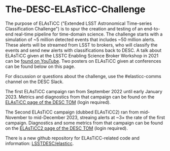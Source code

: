 # The-DESC-ELAsTiCC-Challenge

The purpose of ELAsTiCC ("Extended LSST Astronomical Time-series Classification Challenge") is to spur the creation and testing of an end-to-end real-time pipeline for time-domain science. The challenge starts with a simulation of ~5 million detected events that includes ~50 million alerts. These alerts will be streamed from LSST to brokers, who will classify the events and send new alerts with classifications back to DESC. A talk about ELAsTiCC given at the LSSTC Enabling Science Broker Workshop in 2021 can be [found on YouTube](https://www.youtube.com/watch?v=nGM_0110DDU&list=PLFA428AMRhwADMFsNDC1dttTyIukPhADi&index=30). Two posters on ELAsTiCC given at conferences can be found below on this page.

For discussion or questions about the challenge, use the #elasticc-comms channel on the DESC Slack.

The first ELAsTiCC campaign ran from September 2022 until early January 2023. Metrics and diagnostics from that campaign can be found on the [ELAsTiCC page of the DESC TOM](https://desc-tom.lbl.gov/elasticc/) (login required).

The Second ELAsTiCC campaign (dubbed ELAsTiCC2) ran from mid-November to mid-December 2023, streaing alerts at ~3× the rate of the first campaign. Diagnostics and some metrics from that campaign can be found on the [ELAsTiCC2 page of the DESC TOM](https://desc-tom.lbl.gov/elasticc2/) (login required).

There is a new github repository for ELAsTiCC-related code and information: [LSSTDESC/elasticc](https://github.com/LSSTDESC/elasticc).

